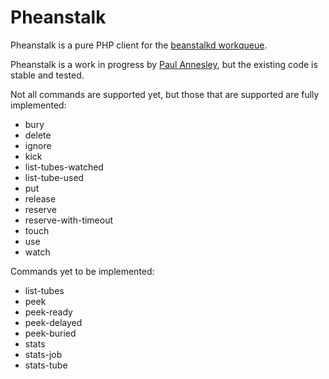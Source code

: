 Pheanstalk
==========

Pheanstalk is a pure PHP client for the [beanstalkd workqueue][1].

Pheanstalk is a work in progress by [Paul Annesley][2], but the existing code is stable and tested.

Not all commands are supported yet, but those that are supported are fully implemented:

  * bury
  * delete
  * ignore
  * kick
  * list-tubes-watched
  * list-tube-used
  * put
  * release
  * reserve
  * reserve-with-timeout
  * touch
  * use
  * watch

Commands yet to be implemented:

  * list-tubes
  * peek
  * peek-ready
  * peek-delayed
  * peek-buried
  * stats
  * stats-job
  * stats-tube

  [1]: http://xph.us/software/beanstalkd/
  [2]: http://paul.annesley.cc/
